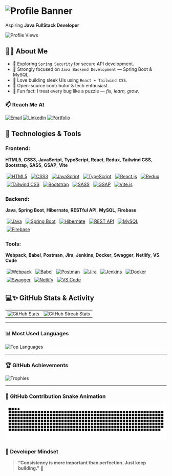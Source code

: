 # ![Profile Banner](https://readme-typing-svg.demolab.com?font=Fira+Code&pause=1000&color=FFFFFF&size=24&weight=700&width=500&lines=Hi%2C+I'm+Kathiravan!👋 )

Aspiring **Java FullStack Developer** 

![Profile Views](https://komarev.com/ghpvc/?username=KATHIRAVANN8&color=green)

## 👨‍💻 About Me

- 🌱 Exploring `Spring Security` for secure API development.  
- 🔧 Strongly focused on `Java Backend Development` — Spring Boot & MySQL. 
- 🎨 Love building sleek UIs using `React + Tailwind CSS`.  
- 🤝 Open-source contributor & tech enthusiast.  
- 🧩 Fun fact: I treat every bug like a puzzle — *fix, learn, grow*.

### 📫 Reach Me At
[![Email](https://img.icons8.com/fluency/48/gmail.png)](https://mail.google.com/mail/?view=cm&to=kathiravan62003@gmail.com)
[![LinkedIn](https://img.icons8.com/fluency/48/linkedin.png)](https://www.linkedin.com/in/kathiravann1682)
[![Portfolio](https://img.icons8.com/fluency/48/domain.png)](https://kathiravan-devfolio.netlify.app/)


## 🚀 Technologies & Tools  

### **Frontend:**  
**HTML5**, **CSS3**, **JavaScript**, **TypeScript**, **React**, **Redux**, **Tailwind CSS**, **Bootstrap**, **SASS**, **GSAP**, **Vite**
<p align="left">
  <a href="https://developer.mozilla.org/en-US/docs/Web/HTML"><img src="https://icon.icepanel.io/Technology/svg/HTML5.svg" width="48" alt="HTML5" style="margin: 4px;" /></a>
  <a href="https://developer.mozilla.org/en-US/docs/Web/CSS"><img src="https://icon.icepanel.io/Technology/svg/CSS3.svg" width="48" alt="CSS3" style="margin: 4px;" /></a>
  <a href="https://www.javascript.com/"><img src="https://icon.icepanel.io/Technology/svg/JavaScript.svg" width="48" alt="JavaScript" style="margin: 4px;" /></a>
  <a href="https://www.typescriptlang.org/"><img src="https://icon.icepanel.io/Technology/svg/TypeScript.svg" width="48" alt="TypeScript" style="margin: 4px;" /></a>
  <a href="https://reactjs.org/"><img src="https://icon.icepanel.io/Technology/svg/React.svg" width="48" alt="React.js" style="margin: 4px;" /></a>
  <a href="https://redux.js.org/"><img src="https://icon.icepanel.io/Technology/svg/Redux.svg" width="48" alt="Redux" style="margin: 4px;" /></a>
  <a href="https://tailwindcss.com/"><img src="https://icon.icepanel.io/Technology/svg/Tailwind-CSS.svg" width="48" alt="Tailwind CSS" style="margin: 4px;" /></a>
  <a href="https://getbootstrap.com/"><img src="https://icon.icepanel.io/Technology/svg/Bootstrap.svg" width="48" alt="Bootstrap" style="margin: 4px;" /></a>
  <a href="https://sass-lang.com/"><img src="https://icon.icepanel.io/Technology/svg/Sass.svg" width="48" alt="SASS" style="margin: 4px;" /></a>
  <a href="https://gsap.com/"><img src="https://svgstack.com/media/img/gsap-logo-dNe6788698.webp" width="48" alt="GSAP" style="margin: 4px;" /></a>
  <a href="https://vitejs.dev/"><img src="https://icon.icepanel.io/Technology/svg/Vite.js.svg" width="48" alt="Vite.js" style="margin: 4px;" /></a>
</p>


### **Backend:**  
**Java**, **Spring Boot**, **Hibernate**, **RESTful API**, **MySQL**, **Firebase**
<p align="left">
  <a href="https://www.java.com/"><img src="https://icon.icepanel.io/Technology/svg/Java.svg" width="48" alt="Java" style="margin: 4px;" /></a>
  <a href="https://spring.io/"><img src="https://icon.icepanel.io/Technology/svg/Spring.svg" width="48" alt="Spring Boot" style="margin: 4px;" /></a>
  <a href="https://hibernate.org/"><img src="https://icon-library.com/images/hibernate-icon/hibernate-icon-20.jpg" width="48" alt="Hibernate" style="margin: 4px;" /></a>
  <a href="https://restfulapi.net/"><img src="https://img.icons8.com/nolan/50/api-settings.png" width="48" alt="REST API" style="margin: 4px;" /></a>
  <a href="https://www.mysql.com/"><img src="https://icon.icepanel.io/Technology/svg/MySQL.svg" width="48" alt="MySQL" style="margin: 4px;" /></a>
  <a href="https://firebase.google.com/"><img src="https://icon.icepanel.io/Technology/svg/Firebase.svg" width="48" alt="Firebase" style="margin: 4px;" /></a>
</p>
  

### **Tools:**  
**Webpack**, **Babel**, **Postman**, **Jira**, **Jenkins**, **Docker**, **Swagger**, **Netlify**, **VS Code**
<p align="left">
  <a href="https://webpack.js.org/"><img src="https://img.icons8.com/color/48/webpack.png" width="48" alt="Webpack" style="margin: 4px;" /></a>
  <a href="https://babeljs.io/"><img src="https://icon.icepanel.io/Technology/svg/Babel.svg" width="48" alt="Babel" style="margin: 4px;" /></a>
  <a href="https://www.postman.com/"><img src="https://icon.icepanel.io/Technology/svg/Postman.svg" width="48" alt="Postman" style="margin: 4px;" /></a>
  <a href="https://www.atlassian.com/software/jira"><img src="https://icon.icepanel.io/Technology/svg/Jira.svg" width="48" alt="Jira" style="margin: 4px;" /></a>
  <a href="https://www.jenkins.io/"><img src="https://icon.icepanel.io/Technology/svg/Jenkins.svg" width="48" alt="Jenkins" style="margin: 4px;" /></a>
  <a href="https://www.docker.com/"><img src="https://icon.icepanel.io/Technology/svg/Docker.svg" width="48" alt="Docker" style="margin: 4px;" /></a>
  <a href="https://swagger.io/"><img src="https://icon.icepanel.io/Technology/svg/Swagger.svg" width="48" alt="Swagger" style="margin: 4px;" /></a>
  <a href="https://www.netlify.com/"><img src="https://img.icons8.com/external-tal-revivo-shadow-tal-revivo/48/external-netlify-a-cloud-computing-company-that-offers-hosting-and-serverless-backend-services-for-static-websites-logo-shadow-tal-revivo.png" width="48" alt="Netlify" style="margin: 4px;" /></a>
  <a href="https://code.visualstudio.com/"><img src="https://img.icons8.com/fluency/48/visual-studio-code-2019.png" width="48" alt="VS Code" style="margin: 4px;" /></a>
</p>
  

## 💻✨ GitHub Stats & Activity

<table>
  <tr>
    <td>
      <img src="https://github-readme-stats.vercel.app/api?username=KATHIRAVANN8&show_icons=true&theme=radical&border_radius=12&rank_icon=github&include_all_commits=true" alt="GitHub Stats" />
    </td>
    <td>
      <img src="https://streak-stats.demolab.com/?user=KATHIRAVANN8&theme=radical&date_format=M%20j%5B%2C%20Y%5D" alt="GitHub Streak Stats" />
    </td>
  </tr>
</table>

---

### 📊 Most Used Languages

![Top Languages](https://github-readme-stats.vercel.app/api/top-langs/?username=KATHIRAVANN8&layout=compact&langs_count=8&theme=tokyonight&hide=html)

---

### 🏆 GitHub Achievements

<p align="left">
  <img src="https://github-profile-trophy.vercel.app/?username=KATHIRAVANN8&theme=matrix&margin-w=10&margin-h=15&no-bg=true&no-frame=true" alt="Trophies" />
</p>

---

### 🐍 GitHub Contribution Snake Animation

<picture>
  <source
    media="(prefers-color-scheme: dark)"
    srcset="https://raw.githubusercontent.com/platane/snk/output/github-contribution-grid-snake-dark.svg"
  />
  <source
    media="(prefers-color-scheme: light)"
    srcset="https://raw.githubusercontent.com/platane/snk/output/github-contribution-grid-snake.svg"
  />
  <img
    alt="GitHub contribution grid snake animation"
    src="https://raw.githubusercontent.com/platane/snk/output/github-contribution-grid-snake.svg"
    style="max-width: 100%;"
  />
</picture>


### 🎯 Developer Mindset
> **“Consistency is more important than perfection. Just keep building.”** 🚀


